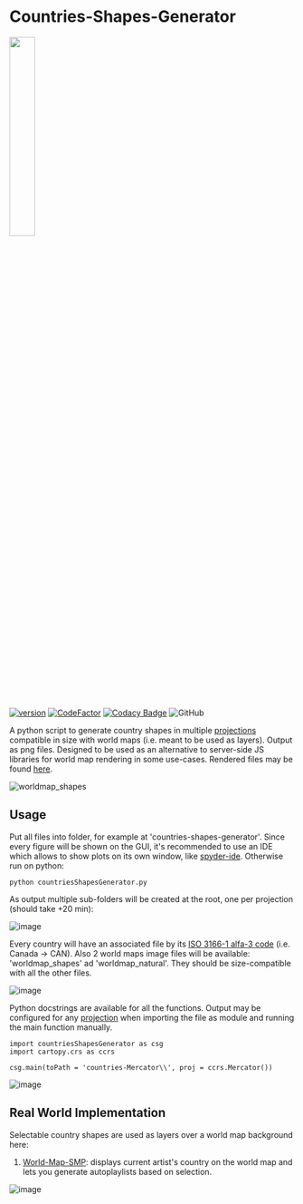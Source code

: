 # Countries-Shapes-Generator
[<img src="https://user-images.githubusercontent.com/83307074/173630971-d75d3631-0711-4e7c-b494-11347fea6889.png" width=30% height=30%>](https://www.naturalearthdata.com/downloads/50m-natural-earth-1/50m-natural-earth-i-with-shaded-relief-and-water/)

[![version][version_badge]][changelog]
[![CodeFactor][codefactor_badge]](https://www.codefactor.io/repository/github/regorxxx/Countries-Shapes-Generator/overview/main)
[![Codacy Badge][codacy_badge]](https://www.codacy.com/gh/regorxxx/Countries-Shapes-Generator/dashboard?utm_source=github.com&amp;utm_medium=referral&amp;utm_content=regorxxx/countries-shapes-generatorn&amp;utm_campaign=Badge_Grade)
![GitHub](https://img.shields.io/github/license/regorxxx/Countries-Shapes-Generator)

A python script to generate country shapes in multiple [projections](https://scitools.org.uk/cartopy/docs/latest//reference/projections.html) compatible in size with world maps (i.e. meant to be used as layers). Output as png files. Designed to be used as an alternative to server-side JS libraries for world map rendering in some use-cases. Rendered files may be found [here](https://github.com/regorxxx/country-shapes).

![worldmap_shapes](https://user-images.githubusercontent.com/83307074/173636127-d3d96671-2780-4698-93d7-9a4a7654143a.png)

## Usage
Put all files into folder, for example at 'countries-shapes-generator'. Since every figure will be shown on the GUI, it's recommended to use an IDE which allows to show plots on its own window, like [spyder-ide](https://www.spyder-ide.org/). Otherwise run on python:
```
python countriesShapesGenerator.py
```
As output multiple sub-folders will be created at the root, one per projection (should take +20 min):

![image](https://user-images.githubusercontent.com/83307074/173627870-5231298e-74f7-4f32-a6af-77ea07917803.png)

Every country will have an associated file by its [ISO 3166-1 alfa-3 code](https://en.wikipedia.org/wiki/ISO_3166-1_alpha-3) (i.e. Canada -> CAN).
Also 2 world maps image files will be available: 'worldmap_shapes' ad 'worldmap_natural'. They should be size-compatible with all the other files.

![image](https://user-images.githubusercontent.com/83307074/173627927-043a70f6-030c-4f15-a590-067fd32bb922.png)

Python docstrings are available for all the functions. Output may be configured for any [projection](https://scitools.org.uk/cartopy/docs/latest//reference/projections.html) when importing the file as module and running the main function manually.
```
import countriesShapesGenerator as csg
import cartopy.crs as ccrs

csg.main(toPath = 'countries-Mercator\\', proj = ccrs.Mercator())
```

![image](https://user-images.githubusercontent.com/83307074/173628273-7b2c224a-81ae-4480-9b34-a39836e08894.png)

## Real World Implementation
Selectable country shapes are used as layers over a world map background here:

 1. [World-Map-SMP](https://github.com/regorxxx/World-Map-SMP): displays current artist's country on the world map and lets you generate autoplaylists based on selection.

![image](https://user-images.githubusercontent.com/83307074/173629306-12e902bc-55c6-4828-99a1-73e114d39b1c.png)

[changelog]: CHANGELOG.md
[version_badge]: https://img.shields.io/github/release/regorxxx/Countries-Shapes-Generator.svg
[codacy_badge]: https://api.codacy.com/project/badge/Grade/1e7a52c1cd0e406f9c46357d21f7bfac
[codefactor_badge]: https://www.codefactor.io/repository/github/regorxxx/Countries-Shapes-Generator/badge/main
